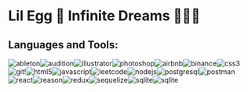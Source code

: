 # Lil Egg 🥚 Infinite Dreams 🌌💫✨

## Languages and Tools:

![ableton](https://img.shields.io/badge/Ableton%20Live-000000?style=for-the-badge&logo=AbletonLive&logoColor=white)![audition](https://img.shields.io/badge/Adobe%20Audition-9999FF?style=for-the-badge&logo=AdobeAudition&logoColor=white)![illustrator](https://img.shields.io/badge/Adobe%20Illustrator-FFA900?style=for-the-badge&logo=AdobeIllustrator&logoColor=white)![photoshop](https://img.shields.io/badge/Adobe%20Photoshop-31A8FF?style=for-the-badge&logo=AdobePhotoshop&logoColor=white)![airbnb](https://img.shields.io/badge/AirBnB-FF5A5F?style=for-the-badge&logo=AirBnB&logoColor=white)![binance](https://img.shields.io/badge/Binance-F0B90B?style=for-the-badge&logo=Binance&logoColor=white)![css3](https://img.shields.io/badge/CSS3-1572B6?style=for-the-badge&logo=CSS3&logoColor=white)![git](https://img.shields.io/badge/Git-F05032?style=for-the-badge&logo=Git&logoColor=white)!![html5](https://img.shields.io/badge/HTML5-E34F26?style=for-the-badge&logo=HTML5&logoColor=white)![javascript](https://img.shields.io/badge/Javascript-F7DF1E?style=for-the-badge&logo=Javascript&logoColor=white)![leetcode](https://img.shields.io/badge/Leetcode-FFA116?style=for-the-badge&logo=Leetcode&logoColor=white)![nodejs](https://img.shields.io/badge/Node.js-339933?style=for-the-badge&logo=Node.js&logoColor=white)![postgresql](https://img.shields.io/badge/PostgreSQL-4169E1?style=for-the-badge&logo=PostgreSQL&logoColor=white)![postman](https://img.shields.io/badge/Postman-FF6C37?style=for-the-badge&logo=Postman&logoColor=white)![react](https://img.shields.io/badge/React-61DAFB?style=for-the-badge&logo=React&logoColor=white)![reason](https://img.shields.io/badge/Reason%20Studios-FFFFFF?style=for-the-badge&logo=Reason%20Studios&logoColor=black)![redux](https://img.shields.io/badge/Redux-764ABC?style=for-the-badge&logo=Redux&logoColor=white)![sequelize](https://img.shields.io/badge/Sequelize-52B0E7?style=for-the-badge&logo=Sequelize&logoColor=white)![sqlite](https://img.shields.io/badge/SQLite-003B57?style=for-the-badge&logo=SQLite&logoColor=white)![sqlite](https://img.shields.io/badge/Visual%20Studio%20Code-007ACC?style=for-the-badge&logo=Visual%20Studio%20Code&logoColor=white)
